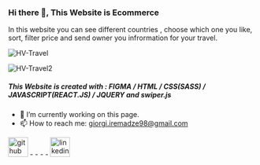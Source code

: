 ### Hi there 👋, This Website is Ecommerce
In this website you can see different countries , choose which one you like, sort, filter price and send owner you infrormation for your travel.

![HV-Travel](https://user-images.githubusercontent.com/95693785/230594134-9b7cef19-5a2d-40d1-bba4-2d14a2148f82.PNG)

![HV-Travel2](https://user-images.githubusercontent.com/95693785/230594151-32659ba0-7610-49ae-99c9-eeff5c96b7da.PNG)



##### This Website is created with : FIGMA / HTML / CSS(SASS) / JAVASCRIPT(REACT.JS) / JQUERY and swiper.js

- 🔭 I’m currently working on this page. 
- 📫 How to reach me: giorgi.iremadze98@gmail.com 


[<img src='https://cdn.jsdelivr.net/npm/simple-icons@3.0.1/icons/github.svg' alt='github' height='40'>](https://github.com/IremRyuk) - - - - [<img src='https://cdn.jsdelivr.net/npm/simple-icons@3.0.1/icons/linkedin.svg' alt='linkedin' height='40'>](https://www.linkedin.com/in/https://www.linkedin.com/in/giorgi-iremadze-a035a9229//)  


